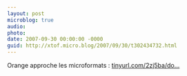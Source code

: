 ```yaml
---
layout: post
microblog: true
audio: 
photo: 
date: 2007-09-30 00:00:00 -0000
guid: http://xtof.micro.blog/2007/09/30/t302434732.html
---
```

Orange approche les microformats : [tinyurl.com/2zj5ba/do...](http://tinyurl.com/2zj5ba/document&amp;JDocumentOid=678)
